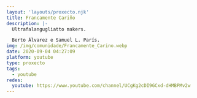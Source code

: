 ```yaml
---
layout: 'layouts/proxecto.njk'
title: Francamente Cariño
description: |-
  Ultrafalangugliatto makers.

  Berto Álvarez e Samuel L. París.
img: /img/comunidade/Francamente_Carino.webp
date: 2020-09-04 04:27:09
platform: youtube
type: proxecto
tags:
  - youtube
redes:
  youtube: https://www.youtube.com/channel/UCgKg2cDI9GCxd-dHMBPMv2w
---
```

